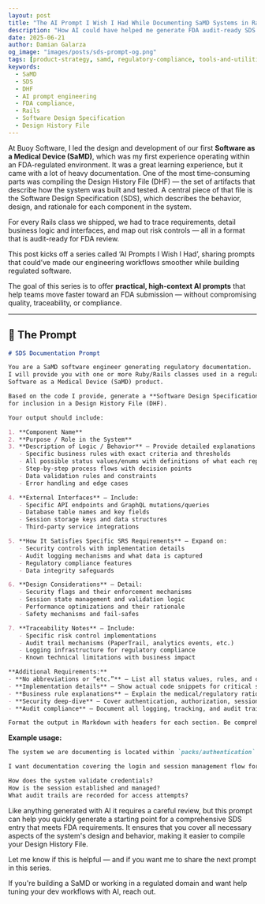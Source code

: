 ```yaml
---
layout: post
title: "The AI Prompt I Wish I Had While Documenting SaMD Systems in Rails"
description: "How AI could have helped me generate FDA audit-ready SDS documentation faster while building regulated software."
date: 2025-06-21
author: Damian Galarza
og_image: "images/posts/sds-prompt-og.png"
tags: [product-strategy, samd, regulatory-compliance, tools-and-utilities, tutorial, ai-prompts]
keywords:
  - SaMD
  - SDS
  - DHF
  - AI prompt engineering
  - FDA compliance,
  - Rails
  - Software Design Specification
  - Design History File
---
```


At Buoy Software, I led the design and development of our first **Software as a Medical Device (SaMD)**, which was my first experience operating within an FDA-regulated environment. It was a great learning experience, but it came with a lot of heavy documentation. One of the most time-consuming parts was compiling the Design History File (DHF) — the set of artifacts that describe how the system was built and tested. A central piece of that file is the Software Design Specification (SDS), which describes the behavior, design, and rationale for each component in the system.

For every Rails class we shipped, we had to trace requirements, detail business logic and interfaces, and map out risk controls — all in a format that is audit-ready for FDA review.

This post kicks off a series called ‘AI Prompts I Wish I Had’, sharing prompts that could’ve made our engineering workflows smoother while building regulated software.

The goal of this series is to offer **practical, high-context AI prompts** that help teams move faster toward an FDA submission — without compromising quality, traceability, or compliance.

---
## 🧠 The Prompt

```markdown
# SDS Documentation Prompt

You are a SaMD software engineer generating regulatory documentation.
I will provide you with one or more Ruby/Rails classes used in a regulated
Software as a Medical Device (SaMD) product.

Based on the code I provide, generate a **Software Design Specification (SDS)** entry suitable
for inclusion in a Design History File (DHF).

Your output should include:

1. **Component Name**  
2. **Purpose / Role in the System**  
3. **Description of Logic / Behavior** – Provide detailed explanations including:
   - Specific business rules with exact criteria and thresholds  
   - All possible status values/enums with definitions of what each represents  
   - Step-by-step process flows with decision points  
   - Data validation rules and constraints  
   - Error handling and edge cases  

4. **External Interfaces** – Include:
   - Specific API endpoints and GraphQL mutations/queries  
   - Database table names and key fields  
   - Session storage keys and data structures  
   - Third-party service integrations  

5. **How It Satisfies Specific SRS Requirements** – Expand on:
   - Security controls with implementation details  
   - Audit logging mechanisms and what data is captured  
   - Regulatory compliance features  
   - Data integrity safeguards  

6. **Design Considerations** – Detail:
   - Security flags and their enforcement mechanisms  
   - Session state management and validation logic  
   - Performance optimizations and their rationale  
   - Safety mechanisms and fail-safes  

7. **Traceability Notes** – Include:
   - Specific risk control implementations  
   - Audit trail mechanisms (PaperTrail, analytics events, etc.)  
   - Logging infrastructure for regulatory compliance  
   - Known technical limitations with business impact  

**Additional Requirements:**
- **No abbreviations or “etc.”** – List all status values, rules, and conditions explicitly  
- **Implementation details** – Show actual code snippets for critical security or compliance logic  
- **Business rule explanations** – Explain the medical/regulatory rationale behind complex rules  
- **Security deep-dive** – Cover authentication, authorization, session management, and data protection  
- **Audit compliance** – Document all logging, tracking, and audit trail mechanisms required for regulatory review

Format the output in Markdown with headers for each section. Be comprehensive, technical, and audit-ready.
```

**Example usage:** 

```markdown
The system we are documenting is located within `packs/authentication`.

I want documentation covering the login and session management flow for users.  

How does the system validate credentials?
How is the session established and managed?
What audit trails are recorded for access attempts?
```

Like anything generated with AI it requires a careful review, but this prompt can help you quickly generate a starting point for a comprehensive SDS entry that meets FDA requirements. It ensures that you cover all necessary aspects of the system's design and behavior, making it easier to compile your Design History File.

Let me know if this is helpful — and if you want me to share the next prompt in this series.

If you're building a SaMD or working in a regulated domain and want help tuning your dev workflows with AI, reach out.
